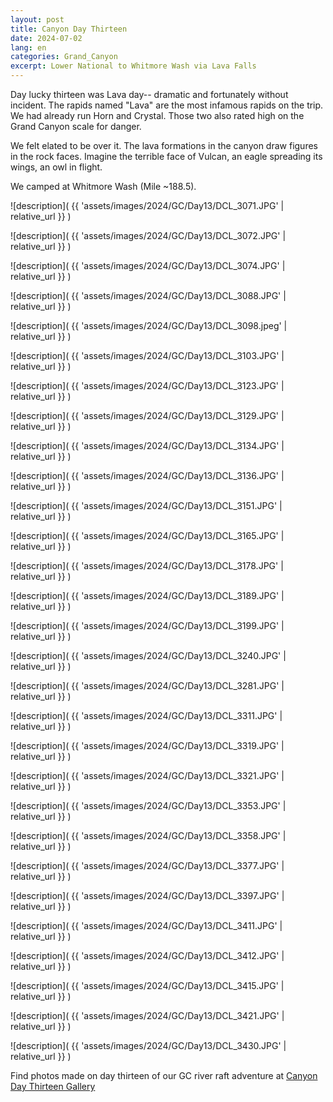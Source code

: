 ```yaml
---
layout: post
title: Canyon Day Thirteen
date: 2024-07-02
lang: en
categories: Grand_Canyon
excerpt: Lower National to Whitmore Wash via Lava Falls
---
```


Day lucky thirteen was Lava day-- dramatic and fortunately without incident.
The rapids named "Lava" are the most infamous rapids on the trip. We had
already run Horn and Crystal. Those two also rated high on the Grand Canyon
scale for danger.

We felt elated to be over it.  The lava formations in the canyon draw figures
in the rock faces. Imagine the terrible face of Vulcan, an eagle spreading its
wings, an owl in flight.

We camped at Whitmore Wash (Mile ~188.5).

![description](
  {{ 'assets/images/2024/GC/Day13/DCL_3071.JPG' | relative_url }}
)

![description](
  {{ 'assets/images/2024/GC/Day13/DCL_3072.JPG' | relative_url }}
)

![description](
  {{ 'assets/images/2024/GC/Day13/DCL_3074.JPG' | relative_url }}
)

![description](
  {{ 'assets/images/2024/GC/Day13/DCL_3088.JPG' | relative_url }}
)

![description](
  {{ 'assets/images/2024/GC/Day13/DCL_3098.jpeg' | relative_url }}
)

![description](
  {{ 'assets/images/2024/GC/Day13/DCL_3103.JPG' | relative_url }}
)

![description](
  {{ 'assets/images/2024/GC/Day13/DCL_3123.JPG' | relative_url }}
)

![description](
  {{ 'assets/images/2024/GC/Day13/DCL_3129.JPG' | relative_url }}
)

![description](
  {{ 'assets/images/2024/GC/Day13/DCL_3134.JPG' | relative_url }}
)

![description](
  {{ 'assets/images/2024/GC/Day13/DCL_3136.JPG' | relative_url }}
)

![description](
  {{ 'assets/images/2024/GC/Day13/DCL_3151.JPG' | relative_url }}
)

![description](
  {{ 'assets/images/2024/GC/Day13/DCL_3165.JPG' | relative_url }}
)

![description](
  {{ 'assets/images/2024/GC/Day13/DCL_3178.JPG' | relative_url }}
)

![description](
  {{ 'assets/images/2024/GC/Day13/DCL_3189.JPG' | relative_url }}
)

![description](
  {{ 'assets/images/2024/GC/Day13/DCL_3199.JPG' | relative_url }}
)

![description](
  {{ 'assets/images/2024/GC/Day13/DCL_3240.JPG' | relative_url }}
)

![description](
  {{ 'assets/images/2024/GC/Day13/DCL_3281.JPG' | relative_url }}
)

![description](
  {{ 'assets/images/2024/GC/Day13/DCL_3311.JPG' | relative_url }}
)

![description](
  {{ 'assets/images/2024/GC/Day13/DCL_3319.JPG' | relative_url }}
)

![description](
  {{ 'assets/images/2024/GC/Day13/DCL_3321.JPG' | relative_url }}
)

![description](
  {{ 'assets/images/2024/GC/Day13/DCL_3353.JPG' | relative_url }}
)

![description](
  {{ 'assets/images/2024/GC/Day13/DCL_3358.JPG' | relative_url }}
)

![description](
  {{ 'assets/images/2024/GC/Day13/DCL_3377.JPG' | relative_url }}
)

![description](
  {{ 'assets/images/2024/GC/Day13/DCL_3397.JPG' | relative_url }}
)

![description](
  {{ 'assets/images/2024/GC/Day13/DCL_3411.JPG' | relative_url }}
)

![description](
  {{ 'assets/images/2024/GC/Day13/DCL_3412.JPG' | relative_url }}
)

![description](
  {{ 'assets/images/2024/GC/Day13/DCL_3415.JPG' | relative_url }}
)

![description](
  {{ 'assets/images/2024/GC/Day13/DCL_3421.JPG' | relative_url }}
)

![description](
  {{ 'assets/images/2024/GC/Day13/DCL_3430.JPG' | relative_url }}
)

Find photos made on day thirteen of our GC river raft adventure at [Canyon Day
Thirteen Gallery]( https://wbreeze.com/photo/gallery/20240620GC/Day13/index.html)

